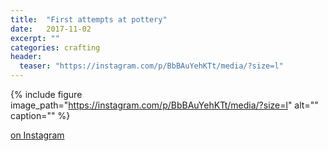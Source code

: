```yaml
---
title:  "First attempts at pottery"
date:   2017-11-02
excerpt: ""
categories: crafting
header:
  teaser: "https://instagram.com/p/BbBAuYehKTt/media/?size=l"
---
```


{% include figure image_path="https://instagram.com/p/BbBAuYehKTt/media/?size=l" alt="" caption="" %}

[on Instagram](https://www.instagram.com/p/BbBAuYehKTt/)

